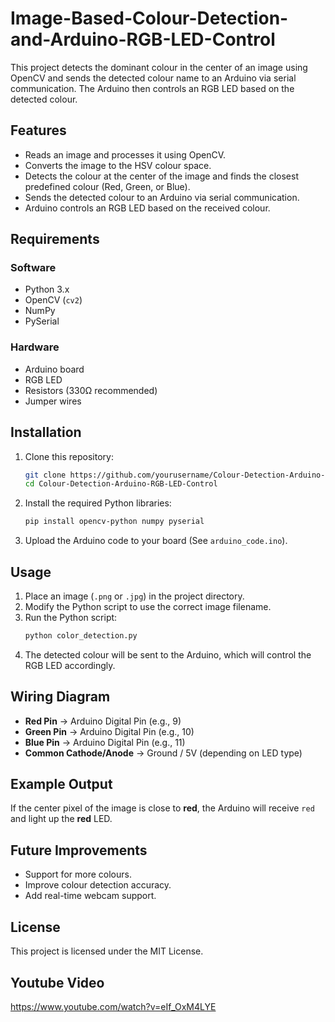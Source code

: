 # Image-Based-Colour-Detection-and-Arduino-RGB-LED-Control

This project detects the dominant colour in the center of an image using OpenCV and sends the detected colour name to an Arduino via serial communication. The Arduino then controls an RGB LED based on the detected colour.

## Features
- Reads an image and processes it using OpenCV.
- Converts the image to the HSV colour space.
- Detects the colour at the center of the image and finds the closest predefined colour (Red, Green, or Blue).
- Sends the detected colour to an Arduino via serial communication.
- Arduino controls an RGB LED based on the received colour.

## Requirements
### **Software**
- Python 3.x
- OpenCV (`cv2`)
- NumPy
- PySerial

### **Hardware**
- Arduino board
- RGB LED
- Resistors (330Ω recommended)
- Jumper wires

## Installation
1. Clone this repository:
   ```bash
   git clone https://github.com/yourusername/Colour-Detection-Arduino-RGB-LED-Control.git
   cd Colour-Detection-Arduino-RGB-LED-Control
   ```

2. Install the required Python libraries:
   ```bash
   pip install opencv-python numpy pyserial
   ```

3. Upload the Arduino code to your board (See `arduino_code.ino`).

## Usage
1. Place an image (`.png` or `.jpg`) in the project directory.
2. Modify the Python script to use the correct image filename.
3. Run the Python script:
   ```bash
   python color_detection.py
   ```
4. The detected colour will be sent to the Arduino, which will control the RGB LED accordingly.

## Wiring Diagram
- **Red Pin** → Arduino Digital Pin (e.g., 9)
- **Green Pin** → Arduino Digital Pin (e.g., 10)
- **Blue Pin** → Arduino Digital Pin (e.g., 11)
- **Common Cathode/Anode** → Ground / 5V (depending on LED type)

## Example Output
If the center pixel of the image is close to **red**, the Arduino will receive `red` and light up the **red** LED.

## Future Improvements
- Support for more colours.
- Improve colour detection accuracy.
- Add real-time webcam support.

## License
This project is licensed under the MIT License.

## Youtube Video
https://www.youtube.com/watch?v=eIf_OxM4LYE
